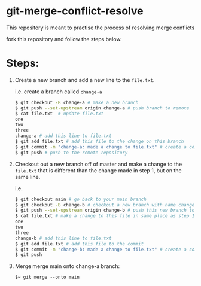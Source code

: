 # git-merge-conflict-resolve

This repository is meant to practise the process of resolving merge conflicts

fork this repository and follow the steps below.

# Steps:


1. Create a new branch and add a new line to the `file.txt`.

    i.e. create a branch called `change-a`
    ```BASH
    $ git checkout -B change-a # make a new branch
    $ git push --set-upstream origin change-a # push branch to remote
    $ cat file.txt  # update file.txt
    one
    two
    three
    change-a # add this line to file.txt
    $ git add file.txt # add this file to the change on this branch
    $ git commit -m "change-a: made a change to file.txt" # create a commit message
    $ git push # push to the remote repository
    ```

2. Checkout out a new branch off of master and make a change to the `file.txt` that is different than the change made in step 1, but on the same line.
    
    i.e. 
    ```BASH
    $ git checkout main # go back to your main branch
    $ git checkout -B change-b # checkout a new branch with name change-b
    $ git push --set-upstream origin change-b # push this new branch to remote
    $ cat file.txt # make a change to this file in same place as step 1
    one
    two
    three
    change-b # add this line to file.txt
    $ git add file.txt # add this file to the commit
    $ git commit -m "change-b: made a change to file.txt" # create a commit message
    $ git push
    ```

3. Merge merge main onto change-a branch:

    ```
    $~ git merge --onto main
    ```



